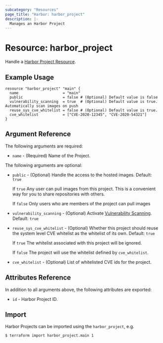 ```yaml
---
subcategory: "Resources"
page_title: "Harbor: harbor_project"
description: |-
  Manages an Harbor Project
---
```


# Resource: harbor_project

Handle a [Harbor Project Resource](https://goharbor.io/docs/1.10/working-with-projects/create-projects/).

## Example Usage

```hcl
resource "harbor_project" "main" {
  name                    = "main"
  public                  = false # (Optional) Default value is false
  vulnerability_scanning  = true  # (Optional) Default value is true. Automatically scan images on push
  reuse_sys_cve_whitelist = false # (Optional) Default value is true.
  cve_whitelist           = ["CVE-2020-12345", "CVE-2020-54321"]
}
```

## Argument Reference

The following arguments are required:

* `name` - (Required) Name of the Project.

The following arguments are optional:

* `public` - (Optional) Handle the access to the hosted images. Default: `true`

    If `true` Any user can pull images from this project. This is a convenient way for you to share repositories with others.

    If `false` Only users who are members of the project can pull images

* `vulnerability_scanning` - (Optional) Activate [Vulnerability Scanning](https://goharbor.io/docs/1.10/administration/vulnerability-scanning/). Default: `true`

* `reuse_sys_cve_whitelist` - (Optional) Whether this project should reuse the system level CVE whitelist as the whitelist of its own. Default: `true`

    If `true`  The whitelist associated with this project will be ignored.

    If `false` The project will use the whitelist defined by `cve_whitelist`.

* `cve_whitelist` - (Optional) List of whitelisted CVE ids for the project.

## Attributes Reference

In addition to all arguments above, the following attributes are exported:

* `id` - Harbor Project ID.

## Import

Harbor Projects can be imported using the `harbor_project`, e.g.

```
$ terraform import harbor_project.main 1
```
